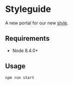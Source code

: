 # Styleguide

A new portal for our new [style](https://github.com/zalora/style).

## Requirements

- Node 8.4.0+

## Usage

    npm run start
